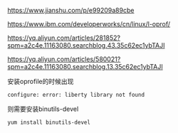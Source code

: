 https://www.jianshu.com/p/e99209a89cbe

https://www.ibm.com/developerworks/cn/linux/l-oprof/

https://yq.aliyun.com/articles/281852?spm=a2c4e.11163080.searchblog.43.35c62ec1ybTAJI

https://yq.aliyun.com/articles/580021?spm=a2c4e.11163080.searchblog.13.35c62ec1ybTAJI



安装oprofile的时候出现

```
configure: error: liberty library not found
```

则需要安装binutils-devel

```
yum install binutils-devel
```



